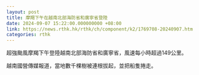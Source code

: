 ```yaml
---
layout: post
title: 摩羯下午在越南北部海防省和廣寧省登陸
date: 2024-09-07 15:22:00.000000000 +08:00
link: https://news.rthk.hk/rthk/ch/component/k2/1769708-20240907.htm
categories: rthk
---
```


超強颱風摩羯下午登陸越南北部海防省和廣寧省，風速每小時超過149公里。

越南國營傳媒報道，當地數千棵樹被連根拔起，並把船隻捲走。
